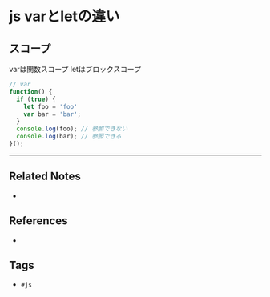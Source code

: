# js varとletの違い
## スコープ
varは関数スコープ
letはブロックスコープ
```js
// var
function() {
  if (true) {
  	let foo = 'foo'
    var bar = 'bar';
  }
  console.log(foo); // 参照できない
  console.log(bar); // 参照できる
}();
```

---
## Related Notes
- 

## References
- 

## Tags
- `#js` 